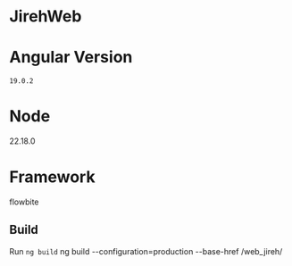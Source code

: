 # JirehWeb
# Angular Version 
    19.0.2
# Node    
  22.18.0
# Framework 
  flowbite
  ## Build
Run `ng build`
ng build --configuration=production --base-href /web_jireh/